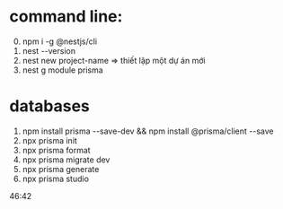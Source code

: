 # command line:

0. npm i -g @nestjs/cli
1. nest --version
2. nest new project-name => thiết lập một dự án mới
3. nest g module prisma

# databases

1. npm install prisma --save-dev && npm install @prisma/client --save
2. npx prisma init
3. npx prisma format
4. npx prisma migrate dev
5. npx prisma generate
6. npx prisma studio


46:42